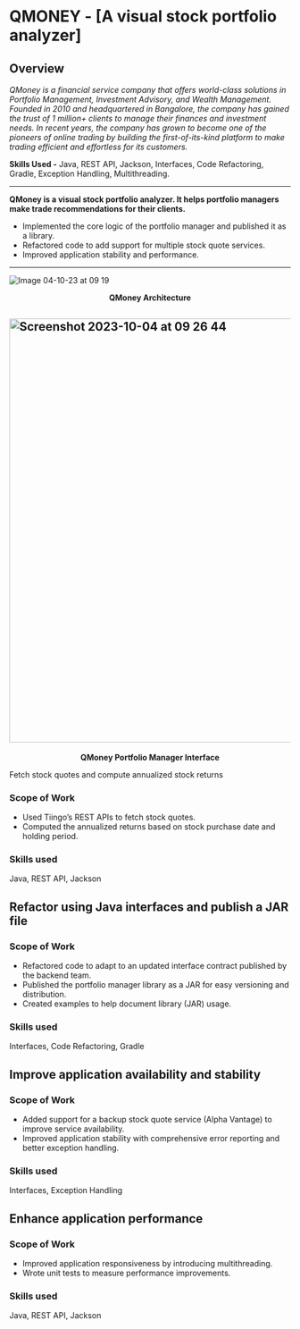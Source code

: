 # QMONEY - [A visual stock portfolio analyzer]
## Overview

*QMoney is a financial service company that offers world-class solutions in Portfolio Management, Investment Advisory, and Wealth Management. Founded in 2010 and headquartered in Bangalore, the company has gained the trust of 1 million+ clients to manage their finances and investment needs. In recent years, the company has grown to become one of the pioneers of online trading by building the first-of-its-kind platform to make trading efficient and effortless for its customers.*

**Skills Used -** Java, REST API, Jackson, Interfaces, Code Refactoring, Gradle, Exception Handling, Multithreading.

---
**QMoney is a visual stock portfolio analyzer. It helps portfolio managers make trade recommendations for their clients.**
-   Implemented the core logic of the portfolio manager and published it as a library.    
-   Refactored code to add support for multiple stock quote services.    
-   Improved application stability and performance.    
---
![Image 04-10-23 at 09 19](https://github.com/sh-arka22/Q-Money-Stock-Visualiser-/assets/91637787/b931e497-c916-4e6d-8776-fedf26aa8514)


<p align="center"> <b>QMoney Architecture</b> </p>

## <img width="759" alt="Screenshot 2023-10-04 at 09 26 44" src="https://github.com/sh-arka22/Q-Money-Stock-Visualiser-/assets/91637787/d58beb99-749b-4355-946e-ae9d55b6becf">
<p align="center"> <b>QMoney Portfolio Manager Interface</b> </p>
Fetch stock quotes and compute annualized stock returns

### Scope of Work

-   Used Tiingo’s REST APIs to fetch stock quotes.
-   Computed the annualized returns based on stock purchase date and holding period.

### Skills used

Java, REST API, Jackson

## Refactor using Java interfaces and publish a JAR file

### Scope of Work

-   Refactored code to adapt to an updated interface contract published by the backend team.
-   Published the portfolio manager library as a JAR for easy versioning and distribution.
-   Created examples to help document library (JAR) usage.

### Skills used

Interfaces, Code Refactoring, Gradle

## Improve application availability and stability

### Scope of Work

-   Added support for a backup stock quote service (Alpha Vantage) to improve service availability.
-   Improved application stability with comprehensive error reporting and better exception handling.

### Skills used

Interfaces, Exception Handling

## Enhance application performance

### Scope of Work

-   Improved application responsiveness by introducing multithreading.
-   Wrote unit tests to measure performance improvements.

### Skills used

Java, REST API, Jackson
